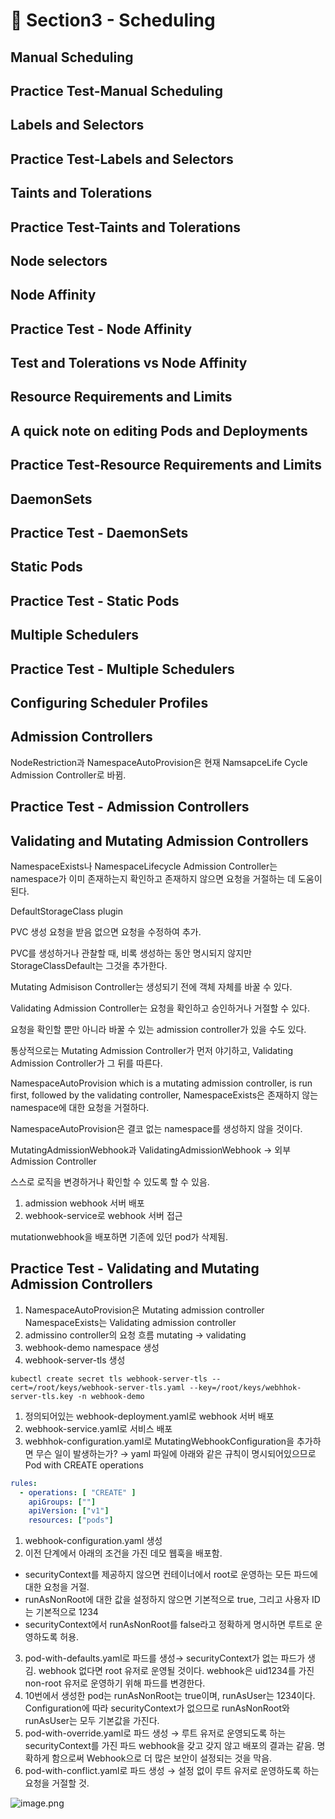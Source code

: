 # 🍨 Section3 - Scheduling

## Manual Scheduling


## Practice Test-Manual Scheduling


## Labels and Selectors


## Practice Test-Labels and Selectors


## Taints and Tolerations


## Practice Test-Taints and Tolerations


## Node selectors


## Node Affinity


## Practice Test - Node Affinity


## Test and Tolerations vs Node Affinity


## Resource Requirements and Limits


## A quick note on editing Pods and Deployments


## Practice Test-Resource Requirements and Limits


## DaemonSets


## Practice Test - DaemonSets


## Static Pods


## Practice Test - Static Pods


## Multiple Schedulers


## Practice Test - Multiple Schedulers


## Configuring Scheduler Profiles


## Admission Controllers


NodeRestriction과 NamespaceAutoProvision은 현재 NamsapceLife Cycle Admission Controller로 바뀜.


## Practice Test - Admission Controllers


## Validating and Mutating Admission Controllers


NamespaceExists나 NamespaceLifecycle Admission Controller는 namespace가 이미 존재하는지 확인하고 존재하지 않으면 요청을 거절하는 데 도움이 된다.


DefaultStorageClass plugin


PVC 생성 요청을 받음 없으면 요청을 수정하여 추가.


PVC를 생성하거나 관찰할 때, 비록 생성하는 동안 명시되지 않지만 StorageClassDefault는 그것을 추가한다.


Mutating Admisison Controller는 생성되기 전에 객체 자체를 바꿀 수 있다.


Validating Admission Controller는 요청을 확인하고 승인하거나 거절할 수 있다.


요청을 확인할 뿐만 아니라 바꿀 수 있는 admission controller가 있을 수도 있다.


통상적으로는 Mutating Admission Controller가 먼저 야기하고, Validating Admission Controller가 그 뒤를 따른다.


NamespaceAutoProvision which is a mutating admission controller, is run first, followed by the validating controller, NamespaceExists은 존재하지 않는 namespace에 대한 요청을 거절하다.


NamespaceAutoProvision은 결코 없는 namespace를 생성하지 않을 것이다.


MutatingAdmissionWebhook과 ValidatingAdmissionWebhook → 외부 Admission Controller


스스로 로직을 변경하거나 확인할 수 있도록 할 수 있음.

1. admission webhook 서버 배포
2. webhook-service로 webhook 서버 접근

mutationwebhook을 배포하면 기존에 있던 pod가 삭제됨.


## Practice Test - Validating and Mutating Admission Controllers

1. NamespaceAutoProvision은 Mutating admission controller
NamespaceExists는 Validating admission controller
2. admissino controller의 요청 흐름
mutating → validating
3. webhook-demo namespace 생성
4. webhook-server-tls 생성

```shell
kubectl create secret tls webhook-server-tls --cert=/root/keys/webhook-server-tls.yaml --key=/root/keys/webhhok-server-tls.key -n webhook-demo
```

1. 정의되어있는 webhook-deployment.yaml로 webhook 서버 배포
2. webhook-service.yaml로 서비스 배포
3. webhhok-configuration.yaml로 MutatingWebhookConfiguration을 추가하면 무슨 일이 발생하는가?
→ yaml 파일에 아래와 같은 규칙이 명시되어있으므로 Pod with CREATE operations

```yaml
rules:
  - operations: [ "CREATE" ]
    apiGroups: [""]
    apiVersion: ["v1"]
    resources: ["pods"]
```

1. webhook-configuration.yaml 생성
2. 이전 단계에서 아래의 조건을 가진 데모 웹훅을 배포함.
- securityContext를 제공하지 않으면 컨테이너에서 root로 운영하는 모든 파드에 대한 요청을 거절.
- runAsNonRoot에 대한 값을 설정하지 않으면 기본적으로 true, 그리고 사용자 ID는 기본적으로 1234
- securityContext에서 runAsNonRoot를 false라고 정확하게 명시하면 루트로 운영하도록 허용.
3. pod-with-defaults.yaml로 파드를 생성→ securityContext가 없는 파드가 생김.
webhook 없다면 root 유저로 운영될 것이다. webhook은 uid1234를 가진 non-root 유저로 운영하기 위해 파드를 변경한다.
4. 10번에서 생성한 pod는 runAsNonRoot는 true이며, runAsUser는 1234이다.
Configuration에 따라 securityContext가 없으므로 runAsNonRoot와 runAsUser는 모두 기본값을 가진다.
5. pod-with-override.yaml로 파드 생성 → 루트 유저로 운영되도록 하는 securityContext를 가진 파드
webhook을 갖고 갖지 않고 배포의 결과는 같음.
명확하게 함으로써 Webhook으로 더 많은 보안이 설정되는 것을 막음.
6. pod-with-conflict.yaml로 파드 생성 → 
설정 없이 루트 유저로 운영하도록 하는 요청을 거절할 것.

![image.png](https://prod-files-secure.s3.us-west-2.amazonaws.com/b2ea2032-00e9-4883-a13b-cb03cf5b2334/501c3b54-0de4-44d6-afe6-eca0c6373e4f/image.png?X-Amz-Algorithm=AWS4-HMAC-SHA256&X-Amz-Content-Sha256=UNSIGNED-PAYLOAD&X-Amz-Credential=ASIAZI2LB466YAETHJ47%2F20250320%2Fus-west-2%2Fs3%2Faws4_request&X-Amz-Date=20250320T140846Z&X-Amz-Expires=3600&X-Amz-Security-Token=IQoJb3JpZ2luX2VjEDUaCXVzLXdlc3QtMiJHMEUCIQDcrzggRrtpa0WI0G5pAO5ZD9CGgq3Vx1%2BWIfVBQD9NXgIgV5FyeaaxKd8Wu76W%2FVHhTLSpibueWY0TnIhl9sRWyaIqiAQIjv%2F%2F%2F%2F%2F%2F%2F%2F%2F%2FARAAGgw2Mzc0MjMxODM4MDUiDEABByldK%2B5CEOkBCSrcA%2B%2BprIPo84ZRDY2mzLT2RUykSunY%2FbDhv66KizmZf08VJhA4kMgGG4UBYj4UCie5TQKYJoxIPyfMztItw72ujmrBwDHR43FQXoQcpMek8Gm%2BsWMExXJQGhi9odh02CbPEMrqZG00vdgx%2FUOFxjD9YkSKgVdma0h%2FA74vj3x0RgGRLJx9cH4axyfLnmF%2FM07VHKsg1BnYSa%2Ff6%2BrxEvuBCUfnCEZ1jS5V%2FXYJEo%2BbNTIZCTZ%2FmvTjc%2FRIel95BT%2Bsb7Z0wf2uirLhHfzGSIpvlscLqlofpWGgLFmyUEFjhRUeNSdMfU%2BOe6ErL5fYyF8DOYkWhUkropAsTetiuehcbYty47dngt0xl3ZqgnzxVfzAcvmikj8qgXy%2FIfV2Y9LrJjzp%2Bq9DdA2cJUXyC1MJkGJ91J9%2Fb0Wn1S3PM%2BfPWVdGVMYEGwKZn0rg1IGwxQdiMqv0NHs%2FhpilGguhyD4c1a3DSZGaTPfOSCyW5oXQ%2F16UK8BLpeo%2FazKw81PdiPHRb36kK6Kiqm%2Bvlh4wwV4HraGUbftJE2zPmkbsU18Ze7JA3yofbRmv2RNVG9xjtchB%2Bo%2BXUskWV5ujSRxtByrqhey4mYNwGTLnc8iHpcJvWJ8JEATSHob2KPernDluMIKm8L4GOqUBbz%2FWJGaRKA%2FUb%2BsrX3NjYduEAnKFq02xzHuqkWQuIJ%2BMMB8bPoprEHR37LEIFPvildO8%2BcKYnTFN4bE1u0ke6G%2B9eAPLo%2Fuq8UVZld9b1%2FZc9XBDyiybngdsIPBWbfTvI1qndoMWK53cgG3o2TIkkvPkGHiYCFMwwCHj00tCKczN7a%2B8asA9r5w60nTWzKffGM5tUYrQ4uyKGGgRSkMewZedWy9P&X-Amz-Signature=a6f28182a66f0c603d3facaa0935890cec684dbad54a0cf58f4fc8d06a4ce978&X-Amz-SignedHeaders=host&x-id=GetObject)

